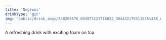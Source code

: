 ```yaml
---
title: 'Negroni'
drinkType: 'gin'
img: 'public/drink_imgs/288265576_693873221716032_3044321793116351438_n.jpg'
---
```

A refreshing drink with exciting foam on top